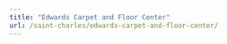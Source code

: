 ```yaml
---
title: "Edwards Carpet and Floor Center"
url: /saint-charles/edwards-carpet-and-floor-center/
---
```

